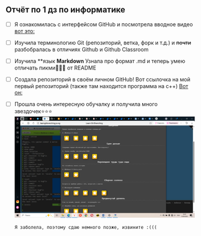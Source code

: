 ## Отчёт по 1 дз по информатике

- [ ] Я ознакомилась с интерфейсом GitHub и посмотрела вводное видео  [вот это:](https://vkvideo.ru/video288422991_456239059)
- [ ] Изучила терминологию Git (репозиторий, ветка, форк и т.д.) и ~~почти~~ разбобралась в отличиях Github и Github Classroom
- [ ] Изучила **язык __Markdown__ Узнала про формат .md и теперь умею отличать пикми🥰🎀🌺 от README
- [ ] Создала репозиторий в своём личном GitHub! Вот ссылочка на мой первый репозиторий (также там находится программа на с++)
      [Вот он:](https://github.com/Liliyapush/lilushka)
- [ ] Прошла очень интересную  обучалку и получила много звездочек⭐⭐⭐
      ![Пройденная обучалка](https://github.com/Liliyapush/1-FN-informatics-template/blob/main/Прохождение%20обучалки.png)

      Я заболела, поэтому сдаю немного позже, извините :(((
